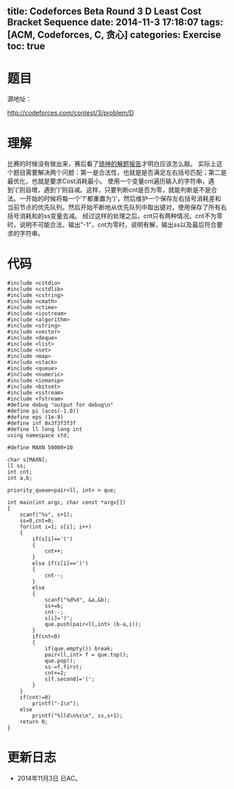 title: Codeforces Beta Round 3 D Least Cost Bracket Sequence
date: 2014-11-3 17:18:07
tags: [ACM, Codeforces, C, 贪心]
categories: Exercise
toc: true
---
# 题目	
源地址：

http://codeforces.com/contest/3/problem/D

# 理解
比赛的时候没有做出来，赛后看了[琦神的解题报告](http://siofive.github.io/2014/11/02/%E6%8B%89%E7%BB%831/)才明白应该怎么敲。
实际上这个题目需要解决两个问题：第一是合法性，也就是是否满足左右括号匹配；第二是最优化，也就是要求Cost消耗最小。
使用一个变量cnt遍历输入的字符串，遇到'('则自增，遇到')'则自减。这样，只要判断cnt是否为零，就能判断是不是合法。一开始的时候将每一个'?'都重置为')'，然后维护一个保存左右括号消耗差和当前节点的优先队列。然后开始不断地从优先队列中取出键对，使用保存了所有右括号消耗和的ss变量去减。
经过这样的处理之后，cnt只有两种情况。cnt不为零时，说明不可能合法，输出"-1"，cnt为零时，说明有解，输出ss以及最后符合要求的字符串。

<!-- more -->

# 代码
```
#include <cstdio>
#include <cstdlib>
#include <cstring>
#include <cmath>
#include <ctime>
#include <iostream>
#include <algorithm>
#include <string>
#include <vector>
#include <deque>
#include <list>
#include <set>
#include <map>
#include <stack>
#include <queue>
#include <numeric>
#include <iomanip>
#include <bitset>
#include <sstream>
#include <fstream>
#define debug "output for debug\n"
#define pi (acos(-1.0))
#define eps (1e-8)
#define inf 0x3f3f3f3f
#define ll long long int
using namespace std;

#define MAXN 50000+10

char s[MAXN];
ll ss;
int cnt;
int a,b;

priority_queue<pair<ll, int> > que;

int main(int argc, char const *argv[])
{
    scanf("%s", s+1);
    ss=0,cnt=0;
    for(int i=1; s[i]; i++)
    {
        if(s[i]=='(')
        {
            cnt++;
        }
        else if(s[i]==')')
        {
            cnt--;
        }
        else
        {
            scanf("%d%d", &a,&b);
            ss+=b;
            cnt--;
            s[i]=')';
            que.push(pair<ll,int> (b-a,i));
        }
        if(cnt<0)
        {
            if(que.empty()) break;
            pair<ll,int> f = que.top();
            que.pop();
            ss-=f.first;
            cnt+=2;
            s[f.second]='(';
        }
    }
    if(cnt!=0)
        printf("-1\n");
    else
        printf("%lld\n%s\n", ss,s+1);
    return 0;
}
```

# 更新日志
- 2014年11月3日 已AC。